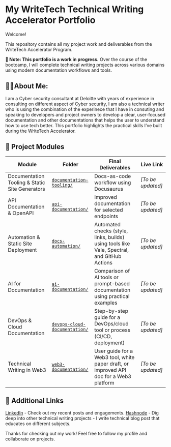 # My WriteTech Technical Writing Accelerator Portfolio
Welcome! 

This repository contains all my project work and deliverables from the WriteTech Accelerator Program.

**🚧 Note: This portfolio is a work in progress.**
Over the course of the bootcamp, I will complete technical writing projects across various domains using modern documentation workflows and tools.

## 👨‍💻About Me:
I am a Cyber security consultant at Deloitte with years of experience in consulting on different aspect of Cyber security, I am also a technical writer who is using the combination of the experinece that I have in consuting and speaking to developers and project owners to develop a clear, user-focused documentation and other documentations that helps the user to understand how to use tech better. 
This portfolio highlights the practical skills I’ve built during the WriteTech Accelerator.

## 📁 Project Modules

| Module | Folder | Final Deliverables | Live Link |
|--------|--------|---------------------|-----------|
| Documentation Tooling & Static Site Generators | [`documentation-tooling/`](./docs/documentation-tooling) | Docs-as-code workflow using Docusaurus | _[To be updated]_ |
| API Documentation & OpenAPI | [`api-documentation/`](./docs/api-documentation) | Improved documentation for selected endpoints | _[To be updated]_ |
| Automation & Static Site Deployment | [`docs-automation/`](./docs/docs-automation) | Automated checks (style, links, builds) using tools like Vale, Spectral, and GitHub Actions | _[To be updated]_ |
| AI for Documentation | [`ai-documentation/`](./docs/ai-documentation) | Comparison of AI tools or prompt-based documentation using practical examples | _[To be updated]_ |
| DevOps & Cloud Documentation | [`devops-cloud-documentation/`](./docs/devops-cloud-documentation) | Step-by-step guide for a DevOps/cloud tool or process (CI/CD, deployment) | _[To be updated]_ |
| Technical Writing in Web3 | [`web3-documentation/`](./docs/web3-documentation) | User guide for a Web3 tool, white paper draft, or improved API doc for a Web3 platform | _[To be updated]_ |

## 🔗 Additional Links
[LinkedIn](www.linkedin/in/timothy-akande) - Check out my recent posts and engagements.
[Hashnode](https://sec-chronicles.hashnode.dev) - Dig deep into other technical writing projects - I write technical blog post that educates on different subjects.

Thanks for checking out my work! Feel free to follow my profile and collaborate on projects.
